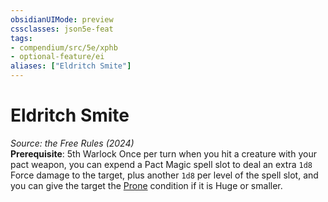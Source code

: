 ```yaml
---
obsidianUIMode: preview
cssclasses: json5e-feat
tags:
- compendium/src/5e/xphb
- optional-feature/ei
aliases: ["Eldritch Smite"]
---
```

# Eldritch Smite
*Source: the Free Rules (2024)*  
**Prerequisite**: 5th Warlock
Once per turn when you hit a creature with your pact weapon, you can expend a Pact Magic spell slot to deal an extra `1d8` Force damage to the target, plus another `1d8` per level of the spell slot, and you can give the target the [Prone](conditions.md#Prone) condition if it is Huge or smaller.